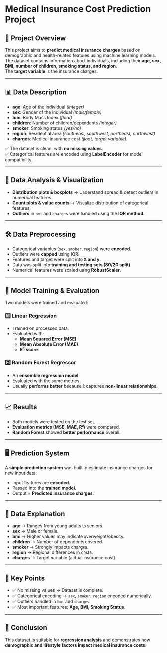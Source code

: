 # Medical Insurance Cost Prediction Project

## 📌 Project Overview
This project aims to **predict medical insurance charges** based on demographic and health-related features using machine learning models.  
The dataset contains information about individuals, including their **age, sex, BMI, number of children, smoking status, and region**.  
The **target variable** is the insurance charges.

---

## 📊 Data Description
- **age**: Age of the individual *(integer)*
- **sex**: Gender of the individual *(male/female)*
- **bmi**: Body Mass Index *(float)*
- **children**: Number of children/dependents *(integer)*
- **smoker**: Smoking status *(yes/no)*
- **region**: Residential area *(southeast, southwest, northeast, northwest)*
- **charges**: Medical insurance cost *(float, target variable)*

✅ The dataset is clean, with **no missing values**.  
✅ Categorical features are encoded using **LabelEncoder** for model compatibility.  

---

## 🔎 Data Analysis & Visualization
- **Distribution plots & boxplots** → Understand spread & detect outliers in numerical features.
- **Count plots & value counts** → Visualize distribution of categorical features.
- **Outliers** in `bmi` and `charges` were handled using the **IQR method**.

---

## 🛠️ Data Preprocessing
- Categorical variables (`sex`, `smoker`, `region`) were **encoded**.  
- Outliers were **capped** using IQR.  
- Features and target were split into **X and y**.  
- Data was split into **training and testing sets (80/20 split)**.  
- Numerical features were scaled using **RobustScaler**.  

---

## 🤖 Model Training & Evaluation
Two models were trained and evaluated:

### 1️⃣ Linear Regression
- Trained on processed data.  
- Evaluated with:
  - **Mean Squared Error (MSE)**
  - **Mean Absolute Error (MAE)**
  - **R² score**

### 2️⃣ Random Forest Regressor
- An **ensemble regression model**.  
- Evaluated with the same metrics.  
- Usually **performs better** because it captures **non-linear relationships**.  

---

## 📈 Results
- Both models were tested on the test set.  
- **Evaluation metrics (MSE, MAE, R²)** were compared.  
- **Random Forest** showed **better performance** overall.  

---

## 🖥️ Prediction System
A **simple prediction system** was built to estimate insurance charges for new input data:  
- Input features are **encoded**.  
- Passed into the **trained model**.  
- Output = **Predicted insurance charges**.  

---

## 📂 Data Explanation
- **age** → Ranges from young adults to seniors.  
- **sex** → Male or female.  
- **bmi** → Higher values may indicate overweight/obesity.  
- **children** → Number of dependents covered.  
- **smoker** → Strongly impacts charges.  
- **region** → Regional differences in costs.  
- **charges** → Target variable (actual insurance cost).  

---

## 🔑 Key Points
- ✅ No missing values → Dataset is complete.  
- ✅ Categorical encoding → `sex`, `smoker`, `region` encoded numerically.  
- ✅ Outliers handled in `bmi` and `charges`.  
- ✅ Most important features: **Age, BMI, Smoking Status**.  

---

## 🎯 Conclusion
This dataset is suitable for **regression analysis** and demonstrates how **demographic and lifestyle factors impact medical insurance costs**.
